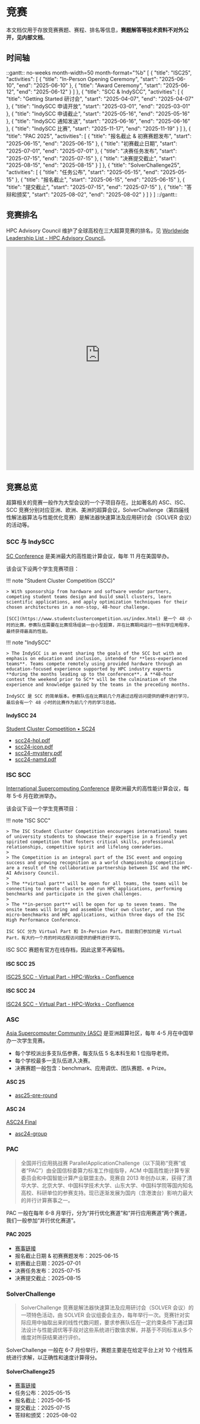 # 竞赛

本文档仅用于存放竞赛赛题、赛程、排名等信息，**赛题解答等技术资料不对外公开，见内部文档**。

## 时间轴

::gantt:: no-weeks month-width=50 month-format="%b"
[
    {
        "title": "ISC25",
        "activities": [
            {
                "title": "In-Person Opening Ceremony",
                "start": "2025-06-10",
                "end": "2025-06-10"
            },
            {
                "title": "Award Ceremony",
                "start": "2025-06-12",
                "end": "2025-06-12"
            }
        ]
    },
    {
        "title": "SCC & IndySCC",
        "activities": [
            {
                "title": "Getting Started 研讨会",
                "start": "2025-04-07",
                "end": "2025-04-07"
            },
            {
                "title": "IndySCC 申请开放",
                "start": "2025-03-01",
                "end": "2025-03-01"
            },
            {
                "title": "IndySCC 申请截止",
                "start": "2025-05-16",
                "end": "2025-05-16"
            },
            {
                "title": "IndySCC 通知发送",
                "start": "2025-06-16",
                "end": "2025-06-16"
            },
            {
                "title": "IndySCC 比赛",
                "start": "2025-11-17",
                "end": "2025-11-19"
            }
        ]
    },
    {
        "title": "PAC 2025",
        "activities": [
            {
                "title": "报名截止 & 初赛赛题发布",
                "start": "2025-06-15",
                "end": "2025-06-15"
            },
            {
                "title": "初赛截止日期",
                "start": "2025-07-01",
                "end": "2025-07-01"
            },
            {
                "title": "决赛任务发布",
                "start": "2025-07-15",
                "end": "2025-07-15"
            },
            {
                "title": "决赛提交截止",
                "start": "2025-08-15",
                "end": "2025-08-15"
            }
        ]
    },
    {
        "title": "SolverChallenge25",
        "activities": [
            {
                "title": "任务公布",
                "start": "2025-05-15",
                "end": "2025-05-15"
            },
            {
                "title": "报名截止",
                "start": "2025-06-15",
                "end": "2025-06-15"
            },
            {
                "title": "提交截止",
                "start": "2025-07-15",
                "end": "2025-07-15"
            },
            {
                "title": "答辩和颁奖",
                "start": "2025-08-02",
                "end": "2025-08-02"
            }
        ]
    }
]
::/gantt::

## 竞赛排名

HPC Advisory Council 维护了全球高校在三大超算竞赛的排名，见 [Worldwide Leadership List - HPC Advisory Council](https://www.hpcadvisorycouncil.com/worldwide-leadership-list.php)。

<iframe src="https://www.hpcadvisorycouncil.com/worldwide-leadership-list-frame.html" width="100%" height="600" frameborder="0"></iframe>

## 竞赛总览

超算相关的竞赛一般作为大型会议的一个子项目存在。比如著名的 ASC、ISC、SCC 竞赛分别对应亚洲、欧洲、美洲的超算会议，SolverChallenge（第四届线性解法器算法与性能优化竞赛）是解法器快速算法及应用研讨会（SOLVER 会议）的活动等。

### SCC 与 IndySCC

[SC Conference](https://supercomputing.org/) 是美洲最大的高性能计算会议，每年 11 月在美国举办。

该会议下设两个学生竞赛项目：

!!! note "Student Cluster Competition (SCC)"

    > With sponsorship from hardware and software vendor partners, competing student teams design and build small clusters, learn scientific applications, and apply optimization techniques for their chosen architectures in a non-stop, 48-hour challenge.

    [SCC](https://www.studentclustercompetition.us/index.html) 是一个 48 小时的比赛，参赛队伍需要在比赛现场组装一台小型超算，并在比赛期间运行一些科学应用程序，最终获得最高的性能。

!!! note "IndySCC"

    > The IndySCC is an event sharing the goals of the SCC but with an emphasis on education and inclusion, intended for **less-experienced teams**. Teams compete remotely using provided hardware through an education-focused experience supported by HPC industry experts **during the months leading up to the conference**. A **48-hour contest the weekend prior to SC** will be the culmination of the experience and knowledge gained by the teams in the preceding months.

    IndySCC 是 SCC 的简单版本。参赛队伍在比赛前几个月通过远程访问提供的硬件进行学习，最后会有一个 48 小时的比赛作为前几个月的学习总结。

#### IndySCC 24

[Student Cluster Competition • SC24](https://sc24.supercomputing.org/students/student-cluster-competition/)

- [scc24-hpl.pdf](scc24-hpl.pdf)
- [scc24-icon.pdf](scc24-icon.pdf)
- [scc24-mystery.pdf](scc24-mystery.pdf)
- [scc24-namd.pdf](scc24-namd.pdf)

### ISC SCC

[International Supercomputing Conference](https://www.isc-hpc.com/) 是欧洲最大的高性能计算会议，每年 5-6 月在欧洲举办。

该会议下设一个学生竞赛项目：

!!! note "ISC SCC"

    > The ISC Student Cluster Competition encourages international teams of university students to showcase their expertise in a friendly yet spirited competition that fosters critical skills, professional relationships, competitive spirit and lifelong comraderies.
    >
    > The Competition is an integral part of the ISC event and ongoing success and growing recognition as a world championship competition are a result of the collaborative partnership between ISC and the HPC-AI Advisory Council.
    >
    > The **virtual part** will be open for all teams, the teams will be connecting to remote clusters and run HPC applications, performing benchmarks and participate in the given challenges.
    >
    > The **in-person part** will be open for up to seven teams. The onsite teams will bring and assemble their own cluster, and run the micro-benchmarks and HPC applications, within three days of the ISC High Performance Conference.

    ISC SCC 分为 Virtual Part 和 In-Persion Part。目前我们参加的是 Virtual Part，有大约一个月的时间远程访问提供的硬件进行学习。

ISC SCC 赛题有官方在线存档，因此这里不再留档。

#### ISC SCC 25

[ISC25 SCC - Virtual Part - HPC-Works - Confluence](https://hpcadvisorycouncil.atlassian.net/wiki/spaces/HPCWORKS/pages/3177283633/ISC25+SCC+-+Virtual+Part)

#### ISC SCC 24

[ISC24 SCC - Virtual Part - HPC-Works - Confluence](https://hpcadvisorycouncil.atlassian.net/wiki/spaces/HPCWORKS/pages/3017113601/ISC24+SCC+-+Virtual+Part)

### ASC

[Asia Supercomputer Community (ASC)](http://www.asc-events.org/) 是亚洲超算社区，每年 4-5 月在中国举办一次学生竞赛。

- 每个学校派出多支队伍参赛，每支队伍 5 名本科生和 1 位指导老师。
- 每个学校最多一支队伍进入决赛。
- 决赛赛题一般包含：benchmark、应用调优、团队赛题、e Prize。

#### ASC 25

- [asc25-pre-round](asc25-pre-round.pdf)

#### ASC 24

[ASC24 Final](http://www.asc-events.org/StudentChallenge/History/2024/index.html)

- [asc24-group](asc24-group.pdf)

### PAC

> 全国并行应用挑战赛 ParallelApplicationChallenge（以下简称“竞赛”或者“PAC”）由全国信标委算力标准工作组指导，ACM 中国高性能计算专家委员会和中国智能计算产业联盟主办。竞赛自 2013 年创办以来，获得了清华大学、北京大学、中国科学技术大学、山东大学、中国科学院等国内知名高校、科研单位的参赛支持。现已逐渐发展为国内（含港澳台）影响力最大的并行计算赛事之⼀。

PAC 一般在每年 6-8 月举行，分为“并行优化赛道”和“并行应用赛道”两个赛道，我们一般参加“并行优化赛道”。

#### PAC 2025

- [赛事链接](http://www.paratera-edu.org.cn/enterstep/index?id=12&groupTag=PAC)
- 报名截止日期 & 初赛赛题发布：2025-06-15
- 初赛截止日期：2025-07-01
- 决赛任务发布：2025-07-15
- 决赛提交截止：2025-08-15

### SolverChallenge

> SolverChallenge 竞赛是解法器快速算法及应用研讨会（SOLVER 会议）的一项特色活动，由 SOLVER 会议组委会主办，每年举行一次。竞赛针对实际应用中抽取出来的线性代数问题，要求参赛队伍在一定约束条件下通过算法设计与性能调优等手段对这些系统进行数值求解，并基于不同标准从多个维度对所获结果进行评价。

SolverChallenge 一般在 6-7 月份举行，赛题主要是在给定平台上对 10 个线性系统进行求解，以正确性和速度计算得分。

#### SolverChallenge25

- [赛事链接](https://www.solver-conference.cn/solverchallenge25/)
- 任务公布：2025-05-15
- 报名截止：2025-06-15
- 提交截止：2025-07-15
- 答辩和颁奖：2025-08-02
